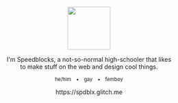 <br/>
<br/>
<br/>

<p align="center">
  <img width="100" src="https://avatars.githubusercontent.com/u/65425469?v=4">
</p>

<p align="center">
  I'm Speedblocks, a not-so-normal high-schooler that likes
  <br />
  to make stuff on the web and design cool things.
</p>
<p align="center">
  <sup>he/him&emsp;•&emsp;gay&emsp;•&emsp;femboy</sup>
</p>

<p align="center">
  https://spdblx.glitch.me
</p>

<br/>
<br/>
<br/>

